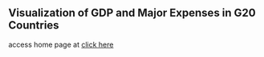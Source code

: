 ## Visualization of GDP and Major Expenses in G20 Countries

access home page at 
[click here](https://gggabbby.github.io/dats_6401_visualization_project1/home.html)
